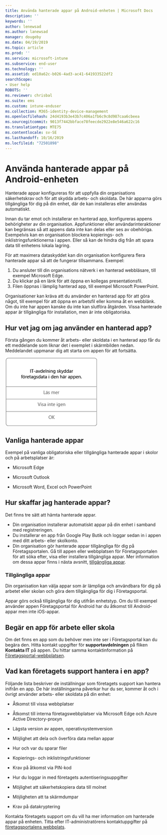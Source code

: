 ```yaml
---
title: Använda hanterade appar på Android-enheten | Microsoft Docs
description: ''
keywords: ''
author: lenewsad
ms.author: lanewsad
manager: dougeby
ms.date: 04/19/2019
ms.topic: article
ms.prod: ''
ms.service: microsoft-intune
ms.subservice: end-user
ms.technology: ''
ms.assetid: ed10a62c-b026-4ad3-ac41-641933522df2
searchScope:
- User help
ROBOTS: ''
ms.reviewer: chrisbal
ms.suite: ems
ms.custom: intune-enduser
ms.collection: M365-identity-device-management
ms.openlocfilehash: 24d4193b3e43b7c406a1fb6c9c8d987caa6cbeea
ms.sourcegitcommit: 9013f7442bbface78feecde2922e8e546a622c16
ms.translationtype: MTE75
ms.contentlocale: sv-SE
ms.lasthandoff: 10/16/2019
ms.locfileid: "72501898"
---
```

# <a name="use-managed-apps-on-your-android-device"></a>Använda hanterade appar på Android-enheten
Hanterade appar konfigureras för att uppfylla din organisations säkerhetskrav och för att skydda arbets- och skoldata. De här apparna görs tillgängliga för dig på din enhet, där de kan installeras eller användas automatiskt. 

Innan du tar emot och installerar en hanterad app, konfigureras appens behörigheter av din organisation. Appfunktioner eller användarinteraktioner kan begränsas så att appens data inte kan delas eller ses av obehöriga. Exempelvis kan en organisation blockera kopierings- och inklistringsfunktionerna i appen. Eller så kan de hindra dig från att spara data till enhetens lokala lagring.

För att maximera dataskyddet kan din organisation konfigurera flera hanterade appar så att de fungerar tillsammans. Exempel:
1. Du ansluter till din organisations nätverk i en hanterad webbläsare, till exempel Microsoft Edge.
2. Du klickar på en länk för att öppna en kollegas presentationsfil.
3. Filen öppnas i lämplig hanterad app, till exempel Microsoft PowerPoint.

Organisationer kan kräva att du använder en hanterad app för att göra något, till exempel för att öppna en arbetsfil eller komma åt en webblänk. Om du inte har appen kanske du inte kan slutföra åtgärden. Vissa hanterade appar är tillgängliga för installation, men är inte obligatoriska.

## <a name="how-do-i-know-im-using-a-managed-app"></a>Hur vet jag om jag använder en hanterad app?
Första gången du kommer åt arbets- eller skoldata i en hanterad app får du ett meddelande som liknar det i exemplet i skärmbilden nedan. Meddelandet uppmanar dig att starta om appen för att fortsätta.

![Skärmbild av meddelandet som visas när en användare öppnar en hanterad app på sin enhet. Meddelandet ”Your organization is not protecting its data in this app. You need to restart the app to continue." (Din organisation skyddar inte sina data i den här appen. Du måste starta om appen för att fortsätta.) visas, följt av en OK-knapp.](./media/managed-apps-message.png)

## <a name="commonly-managed-apps"></a>Vanliga hanterade appar  
Exempel på vanliga obligatoriska eller tillgängliga hanterade appar i skolor och på arbetsplatser är:

- Microsoft Edge

- Microsoft Outlook

- Microsoft Word, Excel och PowerPoint

## <a name="how-do-i-get-managed-apps"></a>Hur skaffar jag hanterade appar?
Det finns tre sätt att hämta hanterade appar.  
* Din organisation installerar automatiskt appar på din enhet i samband med registreringen.  
* Du installerar en app från Google Play Butik och loggar sedan in i appen med ditt arbets- eller skolkonto.    
* Din organisation gör hanterade appar tillgängliga för dig på Företagsportalen. Gå till appen eller webbplatsen för Företagsportalen för att söka efter, visa eller installera tillgängliga appar. Mer information om dessa appar finns i nästa avsnitt, [tillgängliga appar](#available-apps).  

### <a name="available-apps"></a>Tillgängliga appar   
 Din organisation kan välja appar som är lämpliga och användbara för dig på arbetet eller skolan och göra dem tillgängliga för dig i Företagsportal.  

 Appar görs också tillgängliga för dig utifrån enhetstyp. Om du till exempel använder appen Företagsportal för Android har du åtkomst till Android-appar men inte iOS-appar.   

## <a name="request-an-app-for-work-or-school"></a>Begär en app för arbete eller skola   
 Om det finns en app som du behöver men inte ser i Företagsportal kan du begära den. Hitta kontakt uppgifter för **supportavdelningen** på fliken **Kontakta IT** på appen. Du hittar samma kontaktinformation på [Företagsportal-webbplatsen](https://go.microsoft.com/fwlink/?linkid=2010980).   

## <a name="what-can-my-company-support-manage-in-an-app"></a>Vad kan företagets support hantera i en app?  
Följande lista beskriver de inställningar som företagets support kan hantera inifrån en app. De här inställningarna påverkar hur du ser, kommer åt och i övrigt använder arbets- eller skoldata på din enhet:

* Åtkomst till vissa webbplatser  

* Åtkomst till interna företagswebbplatser via Microsoft Edge och Azure Active Directory-proxyn  

* Lägsta version av appen, operativsystemversion

* Möjlighet att dela och överföra data mellan appar  

* Hur och var du sparar filer  

* Kopierings- och inklistringsfunktioner  

* Krav på åtkomst via PIN-kod  

* Hur du loggar in med företagets autentiseringsuppgifter  

* Möjlighet att säkerhetskopiera data till molnet  

* Möjligheten att ta skärmdumpar  

* Krav på datakryptering  

Kontakta företagets support om du vill ha mer information om hanterade appar på enheten. Titta efter IT-administratörens kontaktuppgifter på [företagsportalens webbplats](https://go.microsoft.com/fwlink/?linkid=2010980).
